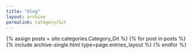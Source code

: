 ```yaml
---
title: "blog"
layout: archive
permalink: Category/Git
---
```



{% assign posts = site.categories.Category_Git %}
{% for post in posts %} {% include archive-single.html type=page.entries_layout %} {% endfor %}